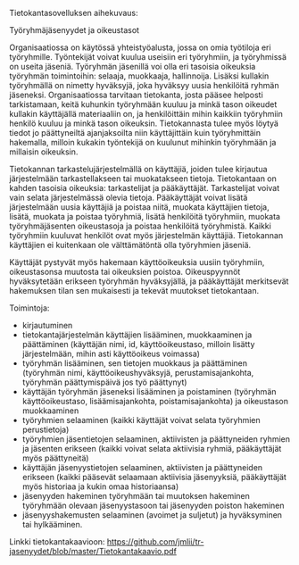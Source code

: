 Tietokantasovelluksen aihekuvaus:

Työryhmäjäsenyydet ja oikeustasot

Organisaatiossa on käytössä yhteistyöalusta, jossa on omia työtiloja eri työryhmille. Työntekijät voivat kuulua useisiin eri työryhmiin, ja työryhmissä on useita jäseniä. Työryhmän jäsenillä voi olla eri tasoisia oikeuksia työryhmän toimintoihin: selaaja, muokkaaja, hallinnoija. Lisäksi kullakin työryhmällä on nimetty hyväksyjä, joka hyväksyy uusia henkilöitä ryhmän jäseneksi. Organisaatiossa tarvitaan tietokanta, josta pääsee helposti tarkistamaan, keitä kuhunkin työryhmään kuuluu ja minkä tason oikeudet kullakin käyttäjällä materiaaliin on, ja henkilöittäin mihin kaikkiin työryhmiin henkilö kuuluu ja minkä tason oikeuksin. Tietokannasta tulee myös löytyä tiedot jo päättyneiltä ajanjaksoilta niin käyttäjittäin kuin työryhmittäin hakemalla, milloin kukakin työntekijä on kuulunut mihinkin työryhmään ja millaisin oikeuksin. 

Tietokannan tarkastelujärjestelmällä on käyttäjiä, joiden tulee kirjautua järjestelmään tarkastellakseen tai muokatakseen tietoja. Tietokantaan on kahden tasoisia oikeuksia: tarkastelijat ja pääkäyttäjät. Tarkastelijat voivat vain selata järjestelmässä olevia tietoja. Pääkäyttäjät voivat lisätä järjestelmään uusia käyttäjiä ja poistaa niitä, muokata käyttäjien tietoja, lisätä, muokata ja poistaa työryhmiä, lisätä henkilöitä työryhmiin, muokata työryhmäjäsenten oikeustasoja ja poistaa henkilöitä työryhmistä. Kaikki työryhmiin kuuluvat henkilöt ovat myös järjestelmän käyttäjiä. Tietokannan käyttäjien ei kuitenkaan ole välttämätöntä olla työryhmien jäseniä. 

Käyttäjät pystyvät myös hakemaan käyttöoikeuksia uusiin työryhmiin, oikeustasonsa muutosta tai oikeuksien poistoa. Oikeuspyynnöt hyväksytetään erikseen työryhmän hyväksyjällä, ja pääkäyttäjät merkitsevät hakemuksen tilan sen mukaisesti ja tekevät muutokset tietokantaan. 


Toimintoja:
* kirjautuminen 
* tietokantajärjestelmän käyttäjien lisääminen, muokkaaminen ja päättäminen (käyttäjän nimi, id, käyttöoikeustaso, milloin lisätty järjestelmään, mihin asti käyttöoikeus voimassa)
* työryhmän lisääminen, sen tietojen muokkaus ja päättäminen (työryhmän nimi, käyttöoikeushyväksyjä, perustamisajankohta, työryhmän päättymispäivä jos työ päättynyt)
* käyttäjän työryhmän jäseneksi lisääminen ja poistaminen (työryhmän käyttöoikeustaso, lisäämisajankohta, poistamisajankohta) ja oikeustason muokkaaminen
* työryhmien selaaminen (kaikki käyttäjät voivat selata työryhmien perustietoja)
* työryhmien jäsentietojen selaaminen, aktiivisten ja päättyneiden ryhmien ja jäsenten erikseen (kaikki voivat selata aktiivisia ryhmiä, pääkäyttäjät myös päättyneitä)
* käyttäjän jäsenyystietojen selaaminen, aktiivisten ja päättyneiden erikseen (kaikki pääsevät selaamaan aktiivisia jäsenyyksiä, pääkäyttäjät myös historiaa ja kukin omaa historiaansa)
* jäsenyyden hakeminen työryhmään tai muutoksen hakeminen työryhmään olevaan jäsenyystasoon tai jäsenyyden poiston hakeminen
* jäsenyyshakemusten selaaminen (avoimet ja suljetut) ja hyväksyminen tai hylkääminen.

Linkki tietokantakaavioon: https://github.com/jmlii/tr-jasenyydet/blob/master/Tietokantakaavio.pdf
